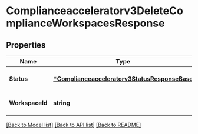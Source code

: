 # Complianceacceleratorv3DeleteComplianceWorkspacesResponse

## Properties
Name | Type | Description | Notes
------------ | ------------- | ------------- | -------------
**Status** | [***Complianceacceleratorv3StatusResponseBase**](complianceacceleratorv3StatusResponseBase.md) |  | [optional] [default to null]
**WorkspaceId** | **string** | The id of the workspace. | [optional] [default to null]

[[Back to Model list]](../README.md#documentation-for-models) [[Back to API list]](../README.md#documentation-for-api-endpoints) [[Back to README]](../README.md)

